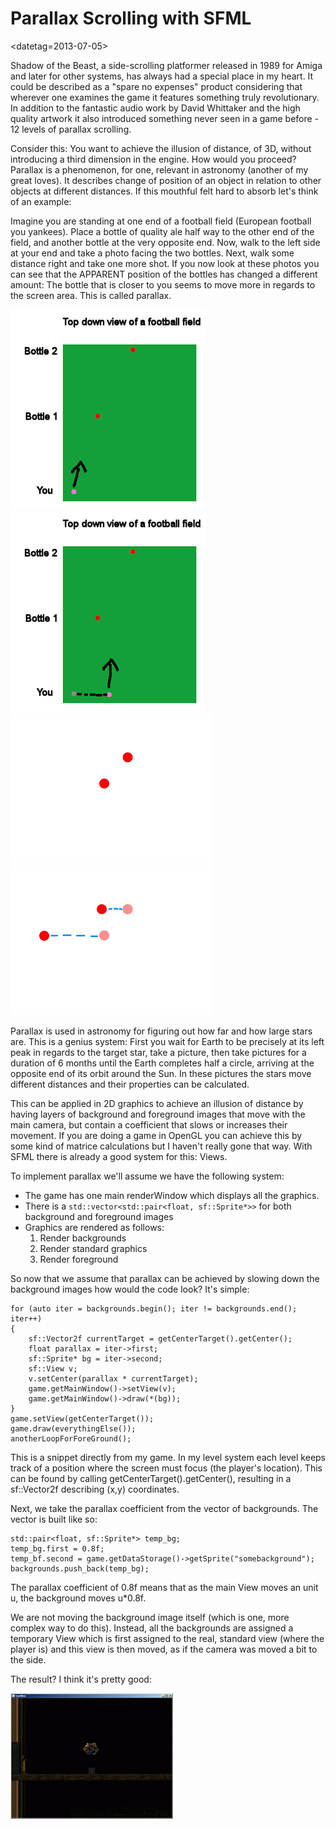 # Parallax Scrolling with SFML

<datetag=2013-07-05>

Shadow of the Beast, a side-scrolling platformer released in 1989 for Amiga and later for other systems, has always had a special place in my heart. It could be described as a "spare no expenses" product considering that wherever one examines the game it features something truly revolutionary. In addition to the fantastic audio work by David Whittaker and the high quality artwork it also introduced something never seen in a game before - 12 levels of parallax scrolling.

Consider this: You want to achieve the illusion of distance, of 3D, without introducing a third dimension in the engine. How would you proceed? Parallax is a phenomenon, for one, relevant in astronomy (another of my great loves). It describes change of position of an object in relation to other objects at different distances. If this mouthful felt hard to absorb let's think of an example:

Imagine you are standing at one end of a football field (European football you yankees). Place a bottle of quality ale half way to the other end of the field, and another bottle at the very opposite end. Now, walk to the left side at your end and take a photo facing the two bottles. Next, walk some distance right and take one more shot. If you now look at these photos you can see that the APPARENT position of the bottles has changed a different amount: The bottle that is closer to you seems to move more in regards to the screen area. This is called parallax.

![](pics/parallax1.png "pic1")
![](pics/parallax2.png "pic2")
![](pics/parallax3.png "pic3")
![](pics/parallax4.png "pic4")

Parallax is used in astronomy for figuring out how far and how large stars are. This is a genius system: First you wait for Earth to be precisely at its left peak in regards to the target star, take a picture, then take pictures for a duration of 6 months until the Earth completes half a circle, arriving at the opposite end of its orbit around the Sun. In these pictures the stars move different distances and their properties can be calculated.

This can be applied in 2D graphics to achieve an illusion of distance by having layers of background and foreground images that move with the main camera, but contain a coefficient that slows or increases their movement. If you are doing a game in OpenGL you can achieve this by some kind of matrice calculations but I haven't really gone that way. With SFML there is already a good system for this: Views.

To implement parallax we'll assume we have the following system:

* The game has one main renderWindow which displays all the graphics.
* There is a `std::vector<std::pair<float, sf::Sprite*>>` for both background and foreground images
* Graphics are rendered as follows:
    1) Render backgrounds
    2) Render standard graphics
    3) Render foreground
  
So now that we assume that parallax can be achieved by slowing down the background images how would the code look? It's simple:

```
for (auto iter = backgrounds.begin(); iter != backgrounds.end(); iter++)
{
    sf::Vector2f currentTarget = getCenterTarget().getCenter();
    float parallax = iter->first;
    sf::Sprite* bg = iter->second;
    sf::View v;
    v.setCenter(parallax * currentTarget);
    game.getMainWindow()->setView(v);
    game.getMainWindow()->draw(*(bg));
}
game.setView(getCenterTarget());
game.draw(everythingElse());
anotherLoopForForeGround();
```

This is a snippet directly from my game. In my level system each level keeps track of a position where the screen must focus (the player's location). This can be found by calling getCenterTarget().getCenter(), resulting in a sf::Vector2f describing (x,y) coordinates.

Next, we take the parallax coefficient from the vector of backgrounds. The vector is built like so:

```
std::pair<float, sf::Sprite*> temp_bg;
temp_bg.first = 0.8f;
temp_bf.second = game.getDataStorage()->getSprite("somebackground");
backgrounds.push_back(temp_bg);
```

The parallax coefficient of 0.8f means that as the main View moves an unit u, the background moves u*0.8f.

We are not moving the background image itself (which is one, more complex way to do this). Instead, all the backgrounds are assigned a temporary View which is first assigned to the real, standard view (where the player is) and this view is then moved, as if the camera was moved a bit to the side.

The result? I think it's pretty good:

![](pics/parallax5.png "pic5")

